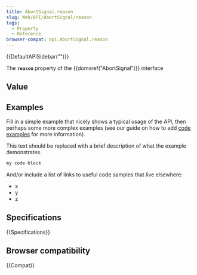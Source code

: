 ```yaml
---
title: AbortSignal.reason
slug: Web/API/AbortSignal/reason
tags:
  - Property
  - Reference
browser-compat: api.AbortSignal.reason
---
```

{{DefaultAPISidebar("")}}

The **`reason`** property of the {{domxref("AbortSignal")}} interface 

## Value



## Examples

Fill in a simple example that nicely shows a typical usage of the API, then perhaps some more complex examples (see our guide on how to add [code examples](/en-US/docs/MDN/Contribute/Structures/Code_examples) for more information).

This text should be replaced with a brief description of what the example demonstrates.

```js
my code block
```

And/or include a list of links to useful code samples that live elsewhere:

*   x
*   y
*   z

## Specifications

{{Specifications}}

## Browser compatibility

{{Compat}}



